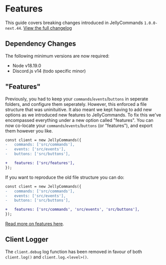 # Features

This guide covers breaking changes introduced in JellyCommands `1.0.0-next.44`. [View the full changelog](https://github.com/ghostdevv/jellycommands/blob/main/packages/jellycommands/CHANGELOG.md#100-next44)

## Dependency Changes

The following minimum versions are now required:

-   Node v18.19.0
-   Discord.js v14 (todo specific minor)

## "Features"

Previously, you had to keep your `commands`/`events`/`buttons` in seperate folders, and configure them seperately. However, this enforced a file structure that was uninituitive. It also meant we kept having to add new options as we introduced new features to JellyCommands. To fix this we've encompassed everything under a new option called "features". You can now co-locate your `commands`/`events`/`buttons` (or "features"), and export them however you like.

```diff lang="ts"
const client = new JellyCommands({
-   commands: ['src/commands'],
-   events: ['src/events'],
-   buttons: ['src/buttons'],

+   features: ['src/features'],
});
```

If you want to reproduce the old file structure you can do:

```diff lang="ts"
const client = new JellyCommands({
-   commands: ['src/commands'],
-   events: ['src/events'],
-   buttons: ['src/buttons'],

+   features: ['src/commands', 'src/events', 'src/buttons'],
});
```

[Read more on features here](/guide/features).

## Client Logger

The `client.debug` log function has been removed in favour of both `client.log()` and `client.log.<level>()`.
